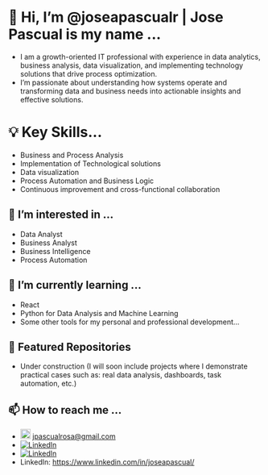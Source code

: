 # 👋 Hi, I’m @joseapascualr | Jose Pascual is my name ...
- I am a growth-oriented IT professional with experience in data analytics, business analysis, data visualization, and implementing technology solutions that drive process optimization.
- I’m passionate about understanding how systems operate and transforming data and business needs into actionable insights and effective solutions.

# 💡 Key Skills...
- Business and Process Analysis
- Implementation of Technological solutions
- Data visualization
- Process Automation and Business Logic
- Continuous improvement and cross-functional collaboration

## 📌 I’m interested in ... 
- Data Analyst
- Business Analyst
- Business Intelligence
- Process Automation

## 🌱 I’m currently learning ... 
- React
- Python for Data Analysis and Machine Learning
- Some other tools for my personal and professional development...

## 📂 Featured Repositories
- Under construction (I will soon include projects where I demonstrate practical cases such as: real data analysis, dashboards, task automation, etc.)

## 📫 How to reach me ... 
- <img src="https://img.icons8.com/color/24/000000/gmail-new.png" width="20"/> jpascualrosa@gmail.com
- [![LinkedIn](https://img.icons8.com/color/24/000000/linkedin.png)](https://www.linkedin.com/in/joseapascual/)
- [![LinkedIn](https://img.shields.io/badge/LinkedIn-Profile-blue?logo=linkedin&logoColor=white)](https://www.linkedin.com/in/joseapascual/)
- LinkedIn: https://www.linkedin.com/in/joseapascual/
